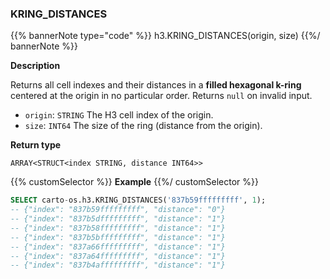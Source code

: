 ### KRING_DISTANCES

{{% bannerNote type="code" %}}
h3.KRING_DISTANCES(origin, size)
{{%/ bannerNote %}}

**Description**

Returns all cell indexes and their distances in a **filled hexagonal k-ring** centered at the origin in no particular order. Returns `null` on invalid input.

* `origin`: `STRING` The H3 cell index of the origin.
* `size`: `INT64` The size of the ring (distance from the origin).

**Return type**

`ARRAY<STRUCT<index STRING, distance INT64>>`

{{% customSelector %}}
**Example**
{{%/ customSelector %}}

```sql
SELECT carto-os.h3.KRING_DISTANCES('837b59fffffffff', 1);
-- {"index": "837b59fffffffff", "distance": "0"}
-- {"index": "837b5dfffffffff", "distance": "1"}
-- {"index": "837b58fffffffff", "distance": "1"}
-- {"index": "837b5bfffffffff", "distance": "1"}
-- {"index": "837a66fffffffff", "distance": "1"}
-- {"index": "837a64fffffffff", "distance": "1"}
-- {"index": "837b4afffffffff", "distance": "1"}
```